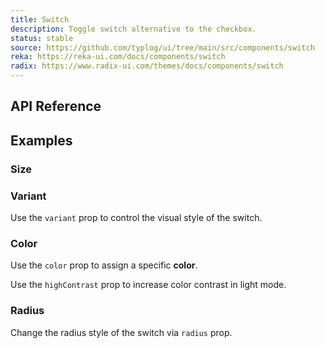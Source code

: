 ```yaml
---
title: Switch
description: Toggle switch alternative to the checkbox.
status: stable
source: https://github.com/typlog/ui/tree/main/src/components/switch
reka: https://reka-ui.com/docs/components/switch
radix: https://www.radix-ui.com/themes/docs/components/switch
---
```


<Example name="switch/Overview.vue" variant="full" />

## API Reference

<PropsTable name="Switch" />

## Examples

### Size

<Example name="switch/Size.vue" />

### Variant

Use the `variant` prop to control the visual style of the switch.

<Example name="switch/Variant.vue" />

### Color

Use the `color` prop to assign a specific **color**.

<Example name="switch/Color.vue" />

Use the `highContrast` prop to increase color contrast in light mode.

<Example name="switch/HighContrast.vue" />

### Radius

Change the radius style of the switch via `radius` prop.

<Example name="switch/Radius.vue" />
